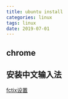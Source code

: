 ```yaml
---
title: ubuntu install
categories: linux
tags: linux
date: 2019-07-01
---
```


## chrome

## 安装中文输入法

[fctix设置](https://www.cnblogs.com/voyagee/p/6898054.html)